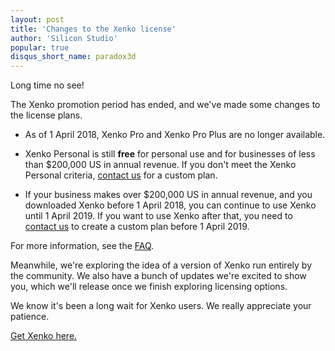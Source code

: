 ```yaml
---
layout: post
title: 'Changes to the Xenko license'
author: 'Silicon Studio'
popular: true
disqus_short_name: paradox3d
---
```


Long time no see!

The Xenko promotion period has ended, and we've made some changes to the license plans.

* As of 1 April 2018, Xenko Pro and Xenko Pro Plus are no longer available.

* Xenko Personal is still **free** for personal use and for businesses of less than $200,000 US in annual revenue. If you don't meet the Xenko Personal criteria, [contact us](http://stride3d.net/contact) for a custom plan.

* If your business makes over $200,000 US in annual revenue, and you downloaded Xenko before 1 April 2018, you can continue to use Xenko until 1 April 2019. If you want to use Xenko after that, you need to [contact us](http://stride3d.net/contact) to create a custom plan before 1 April 2019.

For more information, see the [FAQ](https://stride3d.net/faq/).

Meanwhile, we're exploring the idea of a version of Xenko run entirely by the community. We also have a bunch of updates we're excited to show you, which we'll release once we finish exploring licensing options.

We know it's been a long wait for Xenko users. We really appreciate your patience.

[Get Xenko here.](/download)